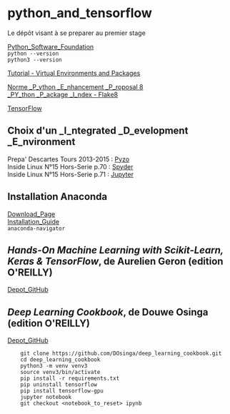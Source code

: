 # python\_and\_tensorflow
Le dépôt visant à se preparer au premier stage

[Python\_Software\_Foundation](https://www.python.org/)  
`python --version`  
`python3 --version`  

[Tutorial - Virtual Environments and Packages](https://docs.python.org/3/tutorial/venv.html)  

[Norme _P_ython _E_nhancement _P_roposal 8](https://www.python.org/dev/peps/pep-0008/)  
[_PY_thon _P_ackage _I_ndex - Flake8](https://pypi.org/project/flake8/)  

[TensorFlow](https://www.tensorflow.org/)  

## Choix d'un _I_ntegrated _D_evelopment _E_nvironment  
Prepa' Descartes Tours 2013-2015 : [Pyzo](https://pyzo.org/)  
Inside Linux N°15 Hors-Serie p.70 : [Spyder](https://www.spyder-ide.org/)  
Inside Linux N°15 Hors-Serie p.71 : [Jupyter](https://jupyter.org/)  

## Installation Anaconda  
[Download\_Page](https://www.anaconda.com/distribution/)  
[Installation\_Guide](https://docs.anaconda.com/anaconda/install/linux/)  
`anaconda-navigator`  

## _Hands-On Machine Learning with Scikit-Learn, Keras & TensorFlow_, de Aurelien Geron (edition O'REILLY)  
[Depot\_GitHub](https://github.com/ageron/handson-ml2)  

## _Deep Learning Cookbook_, de Douwe Osinga (edition O'REILLY)  
[Depot\_GitHub](https://github.com/DOsinga/deep_learning_cookbook)  

```
	git clone https://github.com/DOsinga/deep_learning_cookbook.git
	cd deep_learning_cookbook
	python3 -m venv venv3
	source venv3/bin/activate
	pip install -r requirements.txt
	pip uninstall tensorflow
	pip install tensorflow-gpu
	jupyter notebook
	git checkout <notebook_to_reset> ipynb
```

